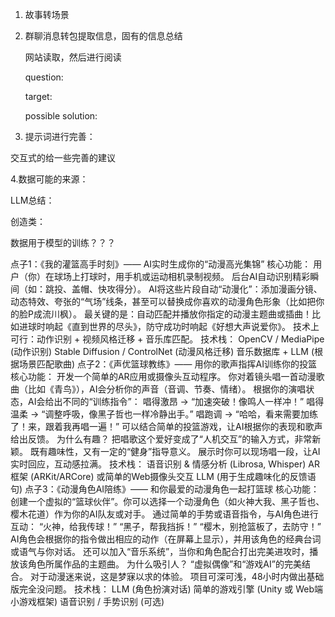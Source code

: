 1. 故事转场景

2. 群聊消息转包提取信息，固有的信息总结

   网站读取，然后进行阅读

   

   question: 

   target:

   

   

   possible solution:

3. 提示词进行完善：

交互式的给一些完善的建议



4.数据可能的来源：

LLM总结：





创造类：

数据用于模型的训练？？？







点子1：《我的灌篮高手时刻》—— AI实时生成你的“动漫高光集锦”
核心功能：
用户（你）在球场上打球时，用手机或运动相机录制视频。
后台AI自动识别精彩瞬间（如：跳投、盖帽、快攻得分）。
AI将这些片段自动“动漫化”：添加漫画分镜、动态特效、夸张的“气场”线条，甚至可以替换成你喜欢的动漫角色形象（比如把你的脸P成流川枫）。
最关键的是：自动匹配并播放你指定的动漫主题曲或插曲！比如进球时响起《直到世界的尽头》，防守成功时响起《好想大声说爱你》。
技术上可行：动作识别 + 视频风格迁移 + 音乐库匹配。
技术栈：
OpenCV / MediaPipe (动作识别)
Stable Diffusion / ControlNet (动漫风格迁移)
音乐数据库 + LLM (根据场景匹配歌曲)
点子2：《声优篮球教练》—— 用你的歌声指挥AI训练你的投篮
核心功能：
开发一个简单的AR应用或摄像头互动程序。
你对着镜头唱一首动漫歌曲（比如《青鸟》），AI会分析你的声音（音调、节奏、情绪）。
根据你的演唱状态，AI会给出不同的“训练指令”：
唱得激昂 → “加速突破！像鸣人一样冲！”
唱得温柔 → “调整呼吸，像黑子哲也一样冷静出手。”
唱跑调 → “哈哈，看来需要加练了！来，跟着我再唱一遍！”
可以结合简单的投篮游戏，让AI根据你的表现和歌声给出反馈。
为什么有趣？
把唱歌这个爱好变成了“人机交互”的输入方式，非常新颖。
既有趣味性，又有一定的“健身”指导意义。
展示时你可以现场唱一段，让AI实时回应，互动感拉满。
技术栈：
语音识别 & 情感分析 (Librosa, Whisper)
AR框架 (ARKit/ARCore) 或简单的Web摄像头交互
LLM (用于生成趣味化的反馈语句)
点子3：《动漫角色AI陪练》—— 和你最爱的动漫角色一起打篮球
核心功能：
创建一个虚拟的“篮球伙伴”。你可以选择一个动漫角色（如火神大我、黑子哲也、樱木花道）作为你的AI队友或对手。
通过简单的手势或语音指令，与AI角色进行互动：
“火神，给我传球！”
“黑子，帮我挡拆！”
“樱木，别抢篮板了，去防守！”
AI角色会根据你的指令做出相应的动作（在屏幕上显示），并用该角色的经典台词或语气与你对话。
还可以加入“音乐系统”，当你和角色配合打出完美进攻时，播放该角色所属作品的主题曲。
为什么吸引人？
“虚拟偶像”和“游戏AI”的完美结合。
对于动漫迷来说，这是梦寐以求的体验。
项目可深可浅，48小时内做出基础版完全没问题。
技术栈：
LLM (角色扮演对话)
简单的游戏引擎 (Unity 或 Web端小游戏框架)
语音识别 / 手势识别 (可选)